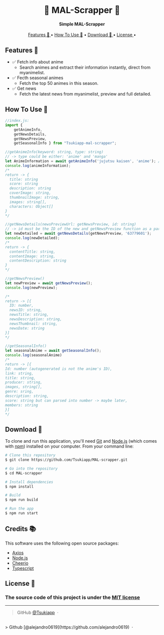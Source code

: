 
<h1 align="center">
  <br>
  <a href="https://github.com/Tsukiapp" alt="Tsuki Mal scrapper" width="200"></a>
  <br>
  🌌 MAL-Scrapper 🌌
  <br>
</h1>

<h4 align="center"> Simple MAL-Scrapper </h4>

<p align="center">
  <a href="#Features"> Features 🦾 </a> •
  <a href="#how-to-use">How To Use 📖</a> •
  <a href="#download">Download 💾 </a> •
  <a href="#license">License  </a> •
</p>



## Features 🦾

* ✅ Fetch info about anime
  - Search animes and extract their information instantly, direct from myanimelist.
* ✅ Fecth seasonal animes
  - Fetch the top 50 animes in this season.
* ✅ Get news
  - Fetch the latest news from myanimelist, preview and full detailed.


## How To Use 📖
```javascript
//index.js:
import {
    getAnimeInfo, 
    getNewsDetails, 
    getNewsPreview, 
    getSeasonalInfo } from "Tsukiapp-mal-scrapper"; 

//getAnimeInfo(keyword: string, type: string)
// -> type could be either: 'anime' and 'manga'
let AnimeInformation = await getAnimeInfo('jujutsu kaisen', 'anime'); //async function
console.log(animeInformation);
/*
return -> {
  title: string
  score: string
  description: string
  coverImage: string,
  thumbnailImage: string,
  images: string[],
  characters: Object[]
}
*/

//getNewsDetails(newsPreviewUrl: getNewsPreview, id: string)
// -> id must be the ID of the new and getNewsPreview function as a parameter:
let newDetailed = await getNewsDetails(getNewsPreview, '63779601');
console.log(newDetailed);
/*
return -> {
  contentTitle: string,
  contentImage: string,
  contentDescription: string
}
*/

//getNewsPreview()
let newPreview = await getNewsPreview();
console.log(newPreview);

/*
return -> [{
  ID: number,
  newsID: string,
  newsTitle: string,
  newsDescription: string,
  newsThumbnail: string,
  newsDate: string
}] 
*/

//getSeasonalInfo()
let seasonalAnime = await getSeasonalInfo();
console.log(seasonalAnime)
/*
return -> [{
Id: number (autogenerated is not the anime's ID),
link: string,
title: string,
producer: string,
images, string[],
genre: sring,
description: string,
score: string but can parsed into number -> maybe later,
members: string
}]
*/
```

## Download 💾


To clone and run this application, you'll need [Git](https://git-scm.com) and [Node.js](https://nodejs.org/en/download/) (which comes with [npm](http://npmjs.com)) installed on your computer. From your command line:

```bash
# Clone this repository
$ git clone https://github.com/Tsukiapp/MAL-scrapper.git

# Go into the repository
$ cd MAL-scrapper

# Install dependencies
$ npm install

# Build
$ npm run build

# Run the app
$ npm run start

```


## Credits 📚

This software uses the following open source packages:

- [Axios](https://axios-http.com/)
- [Node.js](https://nodejs.org/)
- [Cheerio](https://cheerio.js.org/)
- [Typescript](https://www.typescriptlang.org/)


## License 🔐
### The source code of this project is under the [MIT license](https://github.com/Tsukiapp/MAL-scrapper/blob/main/LICENSE) 

---

> GitHub [@Tsukiapp](https://github.com/Tsukiapp) &nbsp;&middot;&nbsp;
<br>
> Github [@alejandro0619](https://github.com/alejandro0619) &nbsp;&middot;&nbsp;


